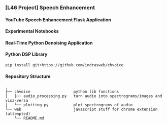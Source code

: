 ### [L46 Project] Speech Enhancement


#### YouTube Speech Enhancement Flask Application

#### Experimental Notebooks

#### Real-Time Python Denoising Application

#### Python DSP Library

```bash
pip install git+https://github.com/indrasweb/chvoice
```

#### Repository Structure
```
.
├── chvoice                   python lib functions
│   ├── audio_processing.py   turn audio into spectrograms/images and visa-versa
│   └── plotting.py           plot spectrograms of audio
└── web                       javascript stuff for chrome extension (attempted)
    └── README.md
```
